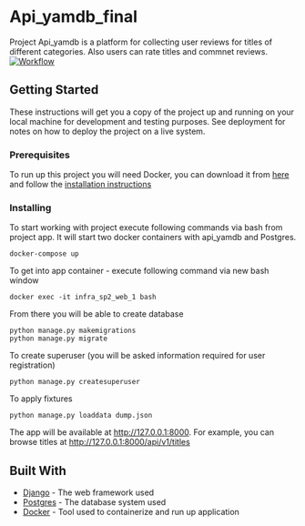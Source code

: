 
# Api_yamdb_final

Project Api_yamdb is a platform for collecting user reviews for titles of different categories. Also users can rate titles and commnet reviews.
[![Workflow](https://github.com/squirrel-whtevr/api_yamdb_wf1/workflows/main/badge.svg)]()
## Getting Started

These instructions will get you a copy of the project up and running on your local machine for development and testing purposes. See deployment for notes on how to deploy the project on a live system.

### Prerequisites

To run up this project you will need Docker, you can download it from [here](https://www.docker.com/products/docker-desktop) and follow the [installation instructions](https://docs.docker.com)


### Installing

To start working with project execute following commands via bash from project app. It will start two docker containers with api_yamdb and Postgres.
```
docker-compose up
```
To get into app container - execute following command via new bash window
```
docker exec -it infra_sp2_web_1 bash
```
From there you will be able to create database
```
python manage.py makemigrations
python manage.py migrate
```
To create superuser (you will be asked information required for user registration)
```
python manage.py createsuperuser
```
To apply fixtures 
```
python manage.py loaddata dump.json
```
The app will be available at http://127.0.0.1:8000. For example, you can browse titles at http://127.0.0.1:8000/api/v1/titles

## Built With

* [Django](https://www.djangoproject.com) - The web framework used
* [Postgres](https://www.postgresql.org) - The database system used
* [Docker](https://www.docker.com) - Tool used to containerize and run up application